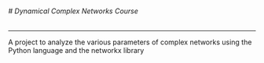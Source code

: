 ###### # *Dynamical Complex Networks Course*
------------

A project to analyze the various parameters of complex networks using the Python language and the networkx library
